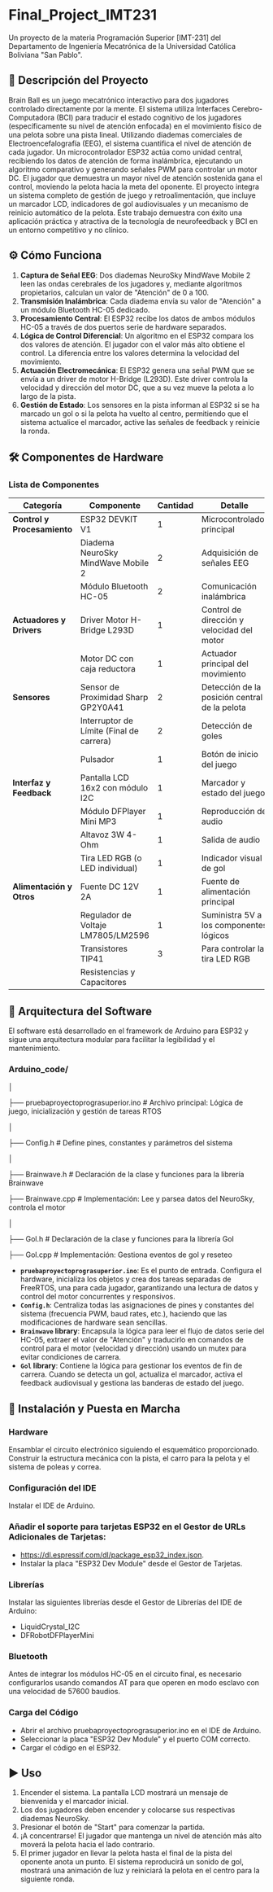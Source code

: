 # Final_Project_IMT231
Un proyecto de la materia Programación Superior [IMT-231] del Departamento de Ingeniería Mecatrónica de la Universidad Católica Boliviana "San Pablo".

## 📜 Descripción del Proyecto
Brain Ball es un juego mecatrónico interactivo para dos jugadores controlado directamente por la mente. El sistema utiliza Interfaces Cerebro-Computadora (BCI) para traducir el estado cognitivo de los jugadores (específicamente su nivel de atención enfocada) en el movimiento físico de una pelota sobre una pista lineal.
Utilizando diademas comerciales de Electroencefalografía (EEG), el sistema cuantifica el nivel de atención de cada jugador. Un microcontrolador ESP32 actúa como unidad central, recibiendo los datos de atención de forma inalámbrica, ejecutando un algoritmo comparativo y generando señales PWM para controlar un motor DC. El jugador que demuestra un mayor nivel de atención sostenida gana el control, moviendo la pelota hacia la meta del oponente.
El proyecto integra un sistema completo de gestión de juego y retroalimentación, que incluye un marcador LCD, indicadores de gol audiovisuales y un mecanismo de reinicio automático de la pelota. Este trabajo demuestra con éxito una aplicación práctica y atractiva de la tecnología de neurofeedback y BCI en un entorno competitivo y no clínico.

## ⚙️ Cómo Funciona

1.  **Captura de Señal EEG**: Dos diademas NeuroSky MindWave Mobile 2 leen las ondas cerebrales de los jugadores y, mediante algoritmos propietarios, calculan un valor de "Atención" de 0 a 100.
2.  **Transmisión Inalámbrica**: Cada diadema envía su valor de "Atención" a un módulo Bluetooth HC-05 dedicado.
3.  **Procesamiento Central**: El ESP32 recibe los datos de ambos módulos HC-05 a través de dos puertos serie de hardware separados.
4.  **Lógica de Control Diferencial**: Un algoritmo en el ESP32 compara los dos valores de atención. El jugador con el valor más alto obtiene el control. La diferencia entre los valores determina la velocidad del movimiento.
5.  **Actuación Electromecánica**: El ESP32 genera una señal PWM que se envía a un driver de motor H-Bridge (L293D). Este driver controla la velocidad y dirección del motor DC, que a su vez mueve la pelota a lo largo de la pista.
6.  **Gestión de Estado**: Los sensores en la pista informan al ESP32 si se ha marcado un gol o si la pelota ha vuelto al centro, permitiendo que el sistema actualice el marcador, active las señales de feedback y reinicie la ronda.

## 🛠️ Componentes de Hardware
### Lista de Componentes

| **Categoría**               | **Componente**                          | **Cantidad** | **Detalle**                                         |
|----------------------------|-----------------------------------------|--------------|-----------------------------------------------------|
| **Control y Procesamiento**| ESP32 DEVKIT V1                         | 1            | Microcontrolador principal                          |
|                            | Diadema NeuroSky MindWave Mobile 2     | 2            | Adquisición de señales EEG                          |
|                            | Módulo Bluetooth HC-05                  | 2            | Comunicación inalámbrica                            |
| **Actuadores y Drivers**   | Driver Motor H-Bridge L293D             | 1            | Control de dirección y velocidad del motor          |
|                            | Motor DC con caja reductora            | 1            | Actuador principal del movimiento                   |
| **Sensores**               | Sensor de Proximidad Sharp GP2Y0A41     | 2            | Detección de la posición central de la pelota       |
|                            | Interruptor de Límite (Final de carrera)| 2            | Detección de goles                                  |
|                            | Pulsador                                | 1            | Botón de inicio del juego                           |
| **Interfaz y Feedback**    | Pantalla LCD 16x2 con módulo I2C        | 1            | Marcador y estado del juego                         |
|                            | Módulo DFPlayer Mini MP3                | 1            | Reproducción de audio                               |
|                            | Altavoz 3W 4-Ohm                        | 1            | Salida de audio                                     |
|                            | Tira LED RGB (o LED individual)         | 1            | Indicador visual de gol                             |
| **Alimentación y Otros**   | Fuente DC 12V 2A                        | 1            | Fuente de alimentación principal                    |
|                            | Regulador de Voltaje LM7805/LM2596      | 1            | Suministra 5V a los componentes lógicos             |
|                            | Transistores TIP41                      | 3            | Para controlar la tira LED RGB                      |
|                            | Resistencias y Capacitores   

## 📂 Arquitectura del Software
El software está desarrollado en el framework de Arduino para ESP32 y sigue una arquitectura modular para facilitar la legibilidad y el mantenimiento.

### Arduino_code/

│

├── pruebaproyectoprograsuperior.ino  # Archivo principal: Lógica de juego, inicialización y gestión de tareas RTOS

│

├── Config.h                          # Define pines, constantes y parámetros del sistema

│

├── Brainwave.h                       # Declaración de la clase y funciones para la librería Brainwave

├── Brainwave.cpp                     # Implementación: Lee y parsea datos del NeuroSky, controla el motor

│

├── Gol.h                             # Declaración de la clase y funciones para la librería Gol

├── Gol.cpp                           # Implementación: Gestiona eventos de gol y reseteo

-   **`pruebaproyectoprograsuperior.ino`**: Es el punto de entrada. Configura el hardware, inicializa los objetos y crea dos tareas separadas de FreeRTOS, una para cada jugador, garantizando una lectura de datos y control del motor concurrentes y responsivos.
-   **`Config.h`**: Centraliza todas las asignaciones de pines y constantes del sistema (frecuencia PWM, baud rates, etc.), haciendo que las modificaciones de hardware sean sencillas.
-   **`Brainwave` library**: Encapsula la lógica para leer el flujo de datos serie del HC-05, extraer el valor de "Atención" y traducirlo en comandos de control para el motor (velocidad y dirección) usando un mutex para evitar condiciones de carrera.
-   **`Gol` library**: Contiene la lógica para gestionar los eventos de fin de carrera. Cuando se detecta un gol, actualiza el marcador, activa el feedback audiovisual y gestiona las banderas de estado del juego.

## 🚀 Instalación y Puesta en Marcha
### Hardware
Ensamblar el circuito electrónico siguiendo el esquemático proporcionado. Construir la estructura mecánica con la pista, el carro para la pelota y el sistema de poleas y correa.
### Configuración del IDE
Instalar el IDE de Arduino.
### Añadir el soporte para tarjetas ESP32 en el Gestor de URLs Adicionales de Tarjetas: 
- https://dl.espressif.com/dl/package_esp32_index.json.
- Instalar la placa "ESP32 Dev Module" desde el Gestor de Tarjetas.
### Librerías
Instalar las siguientes librerías desde el Gestor de Librerías del IDE de Arduino:
- LiquidCrystal_I2C
- DFRobotDFPlayerMini
### Bluetooth
Antes de integrar los módulos HC-05 en el circuito final, es necesario configurarlos usando comandos AT para que operen en modo esclavo con una velocidad de 57600 baudios.
### Carga del Código
- Abrir el archivo pruebaproyectoprograsuperior.ino en el IDE de Arduino.
- Seleccionar la placa "ESP32 Dev Module" y el puerto COM correcto.
- Cargar el código en el ESP32.
## ▶️ Uso
1. Encender el sistema. La pantalla LCD mostrará un mensaje de bienvenida y el marcador inicial.
2. Los dos jugadores deben encender y colocarse sus respectivas diademas NeuroSky.
3. Presionar el botón de "Start" para comenzar la partida.
4. ¡A concentrarse! El jugador que mantenga un nivel de atención más alto moverá la pelota hacia el lado contrario.
5. El primer jugador en llevar la pelota hasta el final de la pista del oponente anota un punto. El sistema reproducirá un sonido de gol, mostrará una animación de luz y reiniciará la pelota en el centro para la siguiente ronda.
